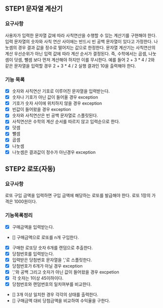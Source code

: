 ## STEP1 문자열 계산기
### 요구사항

사용자가 입력한 문자열 값에 따라 사칙연산을 수행할 수 있는 계산기를 구현해야 한다.
입력 문자열의 숫자와 사칙 연산 사이에는 반드시 빈 공백 문자열이 있다고 가정한다.
나눗셈의 경우 결과 값을 정수로 떨어지는 값으로 한정한다.
문자열 계산기는 사칙연산의 계산 우선순위가 아닌 입력 값에 따라 계산 순서가 결정된다. 즉, 수학에서는 곱셈, 나눗셈이 덧셈, 뺄셈 보다 먼저 계산해야 하지만 이를 무시한다.
예를 들어 2 + 3 * 4 / 2와 같은 문자열을 입력할 경우 2 + 3 * 4 / 2 실행 결과인 10을 출력해야 한다.

### 기능 목록

- [x] 숫자와 사칙연산 기호로 이루어진 문자열을 입력받는다.
- [x] 숫자나 기호가 아닌 값이 들어올 경우 exception
- [x] 기호가 숫자 사이에 위치하지 않을 경우 exception
- [x] 빈값이 들어왔을 경우 exception
- [x] 숫자와 사칙연산은 빈 공백 문자열로 스플릿된다.
- [x] 사칙연산은 수학의 계산 순서를 따르지 않고 입력순으로 한다.
- [x] 덧셈
- [x] 뺄셈
- [x] 곱셈
- [x] 나눗셈
- [x] 나눗셈은 결과값이 정수가 아닌경우 exception

## STEP2 로또(자동)
### 요구사항
로또 구입 금액을 입력하면 구입 금액에 해당하는 로또를 발급해야 한다.
로또 1장의 가격은 1000원이다.

### 기능목록정리
- [x] 구매금액을 입력받는다.
- [] 구매금액으로 로또를 n개 구입한다.
- [x] 구매한 로또당 숫자 6개를 랜덤으로 추출한다.
- [x] 당첨번호를 입력받는다.
- [x] 입력받은 당첨번호 문자열을 ','로 스플릿한다.
- [x] 당첨번호가 6개가 아닐 경우 exception
- [x] ','와 공백 그리고 숫자가 아닌 값이 들어왔을 경우 excpetion
- [x] 각 숫자는 1이상 45이하이다.
- [x] 당첨번호와 랜덤번호의 일치여부를 비교한다.
- [] 3개 이상 일치한 경우 각각의 상태를 출력한다.
- [] 구매금액 대비 당첨금액을 비교하여 수익율을 구한다.